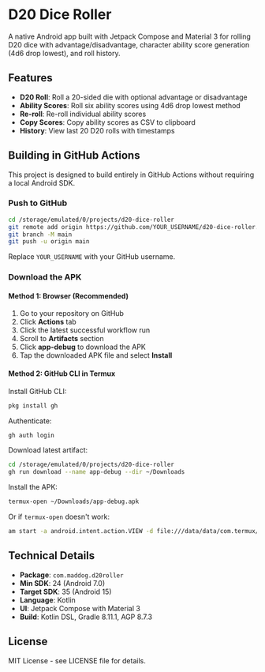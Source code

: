 # D20 Dice Roller

A native Android app built with Jetpack Compose and Material 3 for rolling D20 dice with advantage/disadvantage, character ability score generation (4d6 drop lowest), and roll history.

## Features

- **D20 Roll**: Roll a 20-sided die with optional advantage or disadvantage
- **Ability Scores**: Roll six ability scores using 4d6 drop lowest method
- **Re-roll**: Re-roll individual ability scores
- **Copy Scores**: Copy ability scores as CSV to clipboard
- **History**: View last 20 D20 rolls with timestamps

## Building in GitHub Actions

This project is designed to build entirely in GitHub Actions without requiring a local Android SDK.

### Push to GitHub

```bash
cd /storage/emulated/0/projects/d20-dice-roller
git remote add origin https://github.com/YOUR_USERNAME/d20-dice-roller.git
git branch -M main
git push -u origin main
```

Replace `YOUR_USERNAME` with your GitHub username.

### Download the APK

#### Method 1: Browser (Recommended)

1. Go to your repository on GitHub
2. Click **Actions** tab
3. Click the latest successful workflow run
4. Scroll to **Artifacts** section
5. Click **app-debug** to download the APK
6. Tap the downloaded APK file and select **Install**

#### Method 2: GitHub CLI in Termux

Install GitHub CLI:
```bash
pkg install gh
```

Authenticate:
```bash
gh auth login
```

Download latest artifact:
```bash
cd /storage/emulated/0/projects/d20-dice-roller
gh run download --name app-debug --dir ~/Downloads
```

Install the APK:
```bash
termux-open ~/Downloads/app-debug.apk
```

Or if `termux-open` doesn't work:
```bash
am start -a android.intent.action.VIEW -d file:///data/data/com.termux/files/home/Downloads/app-debug.apk -t application/vnd.android.package-archive
```

## Technical Details

- **Package**: `com.maddog.d20roller`
- **Min SDK**: 24 (Android 7.0)
- **Target SDK**: 35 (Android 15)
- **Language**: Kotlin
- **UI**: Jetpack Compose with Material 3
- **Build**: Kotlin DSL, Gradle 8.11.1, AGP 8.7.3

## License

MIT License - see LICENSE file for details.
